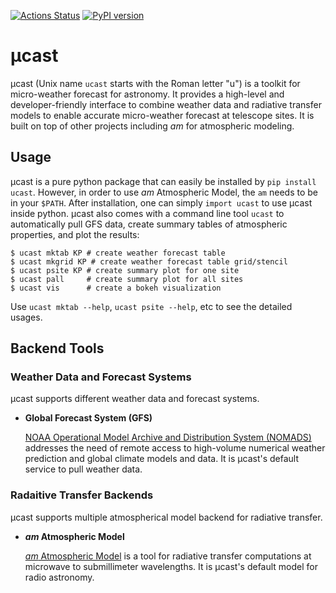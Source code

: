 [![Actions Status](https://github.com/focisrc/ucast/workflows/python-package/badge.svg)](https://github.com/focisrc/ucast/actions)
[![PyPI version](https://badge.fury.io/py/ucast.svg)](https://badge.fury.io/py/ucast)

# µcast

µcast (Unix name `ucast` starts with the Roman letter "u") is a
toolkit for micro-weather forecast for astronomy.
It provides a high-level and developer-friendly interface to combine
weather data and radiative transfer models to enable accurate
micro-weather forecast at telescope sites.
It is built on top of other projects including *am* for atmospheric
modeling.


## Usage

µcast is a pure python package that can easily be installed by `pip
install ucast`.
However, in order to use *am* Atmospheric Model, the `am` needs to be
in your `$PATH`.
After installation, one can simply `import ucast` to use µcast inside
python.
µcast also comes with a command line tool `ucast` to automatically
pull GFS data, create summary tables of atmospheric properties, and
plot the results:

    $ ucast mktab KP # create weather forecast table
    $ ucast mkgrid KP # create weather forecast table grid/stencil
    $ ucast psite KP # create summary plot for one site
    $ ucast pall     # create summary plot for all sites
    $ ucast vis      # create a bokeh visualization

Use `ucast mktab --help`, `ucast psite --help`, etc to see the
detailed usages.


## Backend Tools

### Weather Data and Forecast Systems

µcast supports different weather data and forecast systems.

* **Global Forecast System (GFS)**

  [NOAA Operational Model Archive and Distribution System
  (NOMADS)](https://nomads.ncep.noaa.gov/) addresses the need of
  remote access to high-volume numerical weather prediction and global
  climate models and data.
  It is µcast's default service to pull weather data.


### Radaitive Transfer Backends

µcast supports multiple atmospherical model backend for radiative
transfer.

* ***am* Atmospheric Model**

  [*am* Atmospheric Model](https://www.cfa.harvard.edu/~spaine/am) is
  a tool for radiative transfer computations at microwave to
  submillimeter wavelengths.
  It is µcast's default model for radio astronomy.
